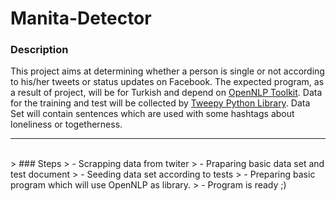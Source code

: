 # Manita-Detector

### Description

  This project aims at determining whether a person is single or not according to his/her tweets or status updates on Facebook. The expected program, as a result of project, will be for Turkish and depend on [OpenNLP Toolkit][1]. Data for the training and test will be collected by [Tweepy Python Library][2]. Data Set will contain sentences which are used with some hashtags about loneliness or togetherness.
  <br>
  
------------------------------------------------------------------------

  <br>
> ### Steps
> - Scrapping data from twiter
> - Praparing basic data set and test document
> - Seeding data set according to tests
> - Preparing basic program which will use OpenNLP as library.
> - Program is ready ;)


  
  
  
  
  [1]:http://opennlp.apache.org/
  [2]:http://www.tweepy.org/
